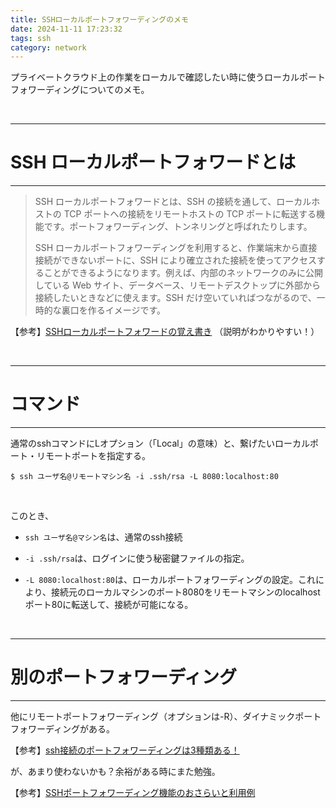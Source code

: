```yaml
---
title: SSHローカルポートフォワーディングのメモ
date: 2024-11-11 17:23:32
tags: ssh
category: network
---
```


プライベートクラウド上の作業をローカルで確認したい時に使うローカルポートフォワーディングについてのメモ。

<br>

---
# SSH ローカルポートフォワードとは
---

> SSH ローカルポートフォワードとは、SSH の接続を通して、ローカルホストの TCP ポートへの接続をリモートホストの TCP ポートに転送する機能です。ポートフォワーディング、トンネリングと呼ばれたりします。
> 
> SSH ローカルポートフォワーディングを利用すると、作業端末から直接接続ができないポートに、SSH により確立された接続を使ってアクセスすることができるようになります。例えば、内部のネットワークのみに公開している Web サイト、データベース、リモートデスクトップに外部から接続したいときなどに使えます。SSH だけ空いていればつながるので、一時的な裏口を作るイメージです。

【参考】[SSHローカルポートフォワードの覚え書き](https://www.karakaram.com/notes-on-ssh-local-port-forwarding/)
（説明がわかりやすい！）

<br>

---
# コマンド
---

通常のsshコマンドにLオプション（「Local」の意味）と、繋げたいローカルポート・リモートポートを指定する。

~~~
$ ssh ユーザ名@リモートマシン名 -i .ssh/rsa -L 8080:localhost:80
~~~
<br>

このとき、

- `ssh ユーザ名@マシン名`は、通常のssh接続

- `-i .ssh/rsa`は、ログインに使う秘密鍵ファイルの指定。

- `-L 8080:localhost:80`は、ローカルポートフォワーディングの設定。これにより、接続元のローカルマシンのポート8080をリモートマシンのlocalhostポート80に転送して、接続が可能になる。

<br>

---
# 別のポートフォワーディング
---

他にリモートポートフォワーディング（オプションは-R）、ダイナミックポートフォワーディングがある。

【参考】[ssh接続のポートフォワーディングは3種類ある！](https://tech-lab.sios.jp/archives/37377)

が、あまり使わないかも？余裕がある時にまた勉強。

【参考】[SSHポートフォワーディング機能のおさらいと利用例](https://qiita.com/kazu_ppp/items/55e11b1b64683e3b85a8)

<br>